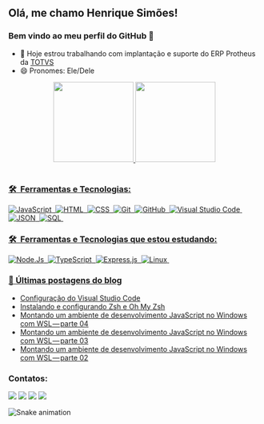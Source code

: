 <!--
### Hi there 👋

**HMSimoes/HMSimoes** is a ✨ _special_ ✨ repository because its `README.md` (this file) appears on your GitHub profile.

Here are some ideas to get you started:

- 🔭 Hoje estrou trabalhando com Protheus
- 🌱 Estou estudando Javascript, HTML e CSS
- 👯 I’m looking to collaborate on ...
- 🤔 I’m looking for help with ...
- 💬 Contate-me no e-mail: henrique.simoes@outlook ou no LinkedIn https://www.linkedin.com/in/henrique-simoes/
- 📫 How to reach me: ...
- 😄 Pronouns: Ele/Dele
- ⚡ Fun fact: ...
-->
## Olá, me chamo Henrique Simões!
### Bem vindo ao meu perfil do GitHub 👋

- 🔭 Hoje estrou trabalhando com implantação e suporte do ERP Protheus da
[TOTVS](https://www.totvs.com/blog/erp/sistema-protheus/)
- 😄 Pronomes: Ele/Dele



<div align="center">
  <a href="https://github.com/HenriqueMSimoes">
    <img height="160em"
      src="https://github-readme-stats.vercel.app/api?username=HenriqueMSimoes&show_icons=true&theme=tokyonight&include_all_commits=true&count_private=true" />
    <img height="160em"
      src="https://github-readme-stats.vercel.app/api/top-langs/?username=HenriqueMSimoes&layout=compact&langs_count=7&theme=tokyonight" />
    <br>
    <br>
</div>


### 🛠 &nbsp;Ferramentas e Tecnologias:
![JavaScript](https://img.shields.io/badge/-JavaScript-05122A?style=flat&logo=javascript)&nbsp;
![HTML](https://img.shields.io/badge/-HTML-05122A?style=flat&logo=HTML5)&nbsp;
![CSS](https://img.shields.io/badge/-CSS-05122A?style=flat&logo=CSS3&logoColor=1572B6)&nbsp;
![Git](https://img.shields.io/badge/-Git-05122A?style=flat&logo=git)&nbsp;
![GitHub](https://img.shields.io/badge/-GitHub-05122A?style=flat&logo=github)&nbsp;
![Visual Studio
Code](https://img.shields.io/badge/-Visual%20Studio%20Code-05122A?style=flat&logo=visual-studio-code&logoColor=007ACC)&nbsp;
![JSON](https://img.shields.io/badge/json-05122A?style=for-the-badge&logo=json&logoColor=white)&nbsp;
![SQL](https://img.shields.io/badge/Microsoft%20SQL%20Server-05122A?style=for-the-badge&logo=microsoft%20sql%20server&logoColor=white)&nbsp;


### 🛠 &nbsp;Ferramentas e Tecnologias que estou estudando:
![Node.Js](https://img.shields.io/badge/Node.js-05122A?style=for-the-badge&logo=node.js&logoColor=white)&nbsp;
![TypeScript](https://img.shields.io/badge/TypeScript-05122A?style=for-the-badge&logo=typescript&logoColor=white)&nbsp;
![Express.js](https://img.shields.io/badge/Express.js-05122A?style=for-the-badge)&nbsp;
![Linux](https://img.shields.io/badge/Linux-05122A?style=for-the-badge&logo=linux&logoColor=white)&nbsp;

### 📕 Últimas postagens do blog

<!-- BLOG-POST-LIST:START -->
- [Configuração do Visual Studio Code](https://medium.com/@HenriqueSimoes/configura%C3%A7%C3%A3o-do-visual-studio-code-29c29ddb3acf?source=rss-c12d7ac38cf1------2)
- [Instalando e configurando Zsh e Oh My Zsh](https://medium.com/@HenriqueSimoes/instalando-e-configurando-zsh-e-oh-my-zsh-583fddfb51d2?source=rss-c12d7ac38cf1------2)
- [Montando um ambiente de desenvolvimento JavaScript no Windows com WSL — parte 04](https://medium.com/@HenriqueSimoes/montando-um-ambiente-de-desenvolvimento-javascript-no-windows-com-wsl-parte-04-f5527246cecc?source=rss-c12d7ac38cf1------2)
- [Montando um ambiente de desenvolvimento JavaScript no Windows com WSL — parte 03](https://medium.com/@HenriqueSimoes/montando-um-ambiente-de-desenvolvimento-javascript-no-windows-com-wsl-parte-03-d3fa5b0f4b02?source=rss-c12d7ac38cf1------2)
- [Montando um ambiente de desenvolvimento JavaScript no Windows com WSL — parte 02](https://medium.com/@HenriqueSimoes/montando-um-ambiente-de-desenvolvimento-javascript-no-windows-com-wsl-parte-02-2c4cb91f4da2?source=rss-c12d7ac38cf1------2)
<!-- BLOG-POST-LIST:END -->

### Contatos:
<div>
  <a href="mailto:henrique.simoes@outlook.com"><img
      src="https://img.shields.io/badge/Microsoft_Outlook-0078D4?style=for-the-badge&logo=microsoft-outlook&logoColor=white"
      target="_blank"></a>
  <a href="https://www.linkedin.com/in/henrique-simoes/" target="_blank"><img
      src="https://img.shields.io/badge/-LinkedIn-%230077B5?style=for-the-badge&logo=linkedin&logoColor=white"
      target="_blank"></a>
  <a href="https://medium.com/@HenriqueSimoes" target="_blank"><img
      src="https://img.shields.io/badge/Medium-12100E?style=for-the-badge&logo=medium&logoColor=white"
      target="_blank"></a>
  <a href="https://pt.stackoverflow.com/users/187104/henrique-sim%c3%b5es" target="_blank"><img
      src="https://img.shields.io/badge/Stack_Overflow-FE7A16?style=for-the-badge&logo=stack-overflow&logoColor=white"
      target="_blank"></a>

</div>

![Snake animation](https://github.com/HenriqueMSimoes/HenriqueMSimoes/blob/output/github-contribution-grid-snake.svg)

